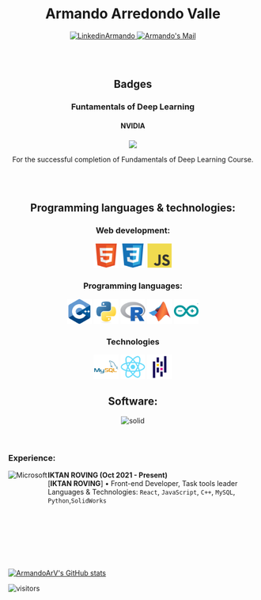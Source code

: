 

<h1 align = "center" > Armando Arredondo Valle </h1>

<p align = "center">
    <a href="https://www.linkedin.com/in/armando-av/">
        <img alt="LinkedinArmando" src="https://img.shields.io/badge/linkedin-%230077B5.svg?&style=for-the-badge&logo=linkedin&logoColor=white" height=25>
    </a>
    <a href="mailto:armando.arredondo.valle@gmail.com">
        <img alt = "Armando's Mail" src = "https://img.shields.io/badge/Gmail-d92b37?style=for-the-badge&logo=gmail&logoColor=white" height=25>
    </a>
</p>



<br> </br>

<div className = "Badges">
    <h2 align = "center">Badges</h2>
<div className = "NVIDIABadge" align = "center">
    <h3 font-size = "2rem">Funtamentals of Deep Learning</h3>
    <h4 align = "center">NVIDIA</h4>
    <img  src = "https://media-exp1.licdn.com/dms/image/C560BAQFDs6GbpvE3zA/company-logo_200_200/0/1561949205873?e=1677715200&v=beta&t=a40haejtTVhI59FMYBV16KRNN_y1d8sdP7aMM-PAVGc" height=80 align = "center" margin = "0 auto">
    <p align = "center"> For the successful completion of Fundamentals of Deep Learning Course. </p>
    </div>
</div>
<br> </br>

<div className = "progContainer" align = "center">
    <h2> Programming languages & technologies: </h2>
<div align = "center">
    <h3>Web development: </h3>
    <img alt = "HTML" height="50" src = "https://github.com/devicons/devicon/blob/master/icons/html5/html5-original.svg">
    <img alt = "Css" height="50" src = "https://github.com/devicons/devicon/blob/master/icons/css3/css3-original.svg">
    <img alt = "JavaScript" height="50" src = "https://github.com/devicons/devicon/blob/master/icons/javascript/javascript-original.svg">
</div>

<div align = "center">
    <h3>Programming languages:</h3>
    <img alt = "C++" height="50" src = "https://github.com/devicons/devicon/blob/master/icons/cplusplus/cplusplus-original.svg">
    <img alt = "Python" height="50" src = "https://github.com/devicons/devicon/blob/master/icons/python/python-original.svg">
    <img alt = "R" height="50" src = "https://github.com/devicons/devicon/blob/master/icons/r/r-original.svg">
    <img alt = "Matlab" height = "50" src = "https://github.com/devicons/devicon/blob/master/icons/matlab/matlab-original.svg">
    <img alt = "Arduino" height = "50" src = "https://github.com/devicons/devicon/blob/master/icons/arduino/arduino-original.svg">
</div>

<div>
    <h3 align = "center"> Technologies</h3>
    <img alt = "MySQL" height = "50" src = "https://github.com/devicons/devicon/blob/master/icons/mysql/mysql-original-wordmark.svg">
    <img alt = "React.js" height = "50" src = "https://github.com/devicons/devicon/blob/master/icons/react/react-original.svg">
    <img alt = "pandas" height = "50" src = "https://github.com/devicons/devicon/blob/master/icons/pandas/pandas-original.svg">
</div>

<div className = "Software" align="center">
    <h2 align = "center">Software:</h2>
<img alt = "solid" height = "50" src = "https://media-exp1.licdn.com/dms/image/C4E0BAQHNJqcQiYDg2Q/company-logo_200_200/0/1519875335883?e=1677715200&v=beta&t=NwYtDnab1A4nEM0Xjg-pQ8emAOdai2Ssr7E2VNjmvJ4">
</div>
</div>
<br></br>



### Experience:

[<img align="left" height="80px" width="80px" alt="Microsoft" src="https://media-exp1.licdn.com/dms/image/D560BAQGJYN4TZcVwBA/company-logo_200_200/0/1667508211413?e=1677715200&v=beta&t=4kOllIyAo5IBaV5pyRX3bZhMGV4Hnyevhrz1dw9q-Ag"/>](https://www.microsoft.com/)

**IKTAN ROVING (Oct 2021 - Present)** \
[**IKTAN ROVING**] • Front-end Developer, Task tools leader\
Languages & Technologies: `React`, `JavaScript`, `C++`, `MySQL`, `Python`,`SolidWorks` \
<br/>
<br/>


<br/>
<br/>
<br/>

<br/>

[![ArmandoArV's GitHub stats](https://github-readme-stats.vercel.app/api?username=ArmandoArV&show_icons=true&theme=tokyonight&hide=stars,issues)](https://github.com/ArmandoArV/github-readme-stats)


![visitors](https://visitor-badge.glitch.me/badge?page_id=ArmandoArV.ArmandoArV)
